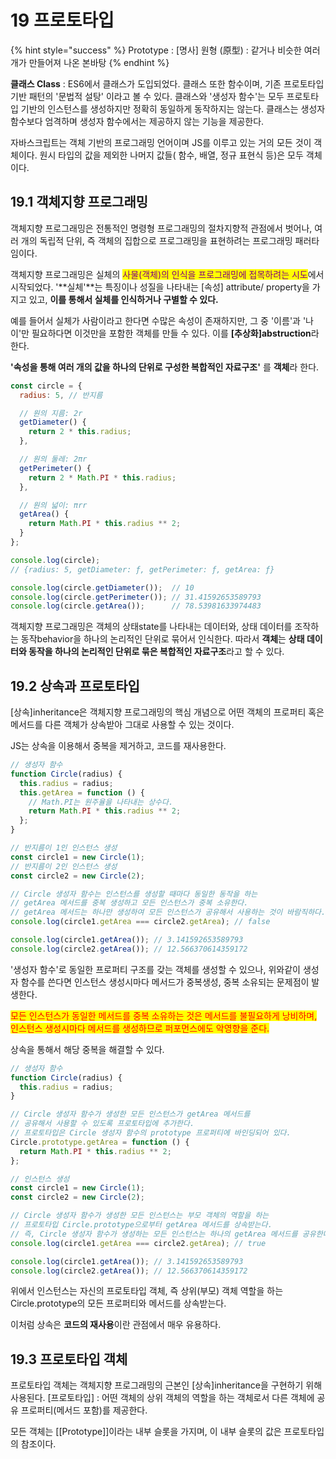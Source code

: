 # 19 프로토타입

{% hint style="success" %}
Prototype : \[명사] 원형 (原型) : 같거나 비슷한 여러 개가 만들어져 나온 본바탕
{% endhint %}



**클래스 Class** : ES6에서 클래스가 도입되었다. 클래스 또한 함수이며, 기존 프로토타입 기반 패턴의 '문법적 설탕' 이라고 볼 수 있다. 클래스와 '생성자 함수'는 모두 프로토타입 기반의 인스턴스를 생성하지만 정확히 동일하게 동작하지는 않는다. 클래스는 생성자 함수보다 엄격하며 생성자 함수에서는 제공하지 않는 기능을 제공한다.

자바스크립트는 객체 기반의 프로그래밍 언어이며 JS를 이루고 있는 거의 모든 것이 객체이다. 원시 타입의 값을 제외한 나머지 값들( 함수, 배열, 정규 표현식 등)은 모두 객체이다.

## 19.1 객체지향 프로그래밍

객체지향 프로그래밍은 전통적인 명령형 프로그래밍의 절차지향적 관점에서 벗어나, 여러 개의 독립적 단위, 즉 객체의 집합으로 프로그래밍을 표현하려는 프로그래밍 패러타임이다.&#x20;

객체지향 프로그래밍은 실체의 <mark style="color:purple;">사물(객체)의 인식을 프로그래밍에 접목하려는 시도</mark>에서 시작되었다. '**실체'**는 특징이나 성질을 나타내는 \[속성] attribute/ property을 가지고 있고, **이를 통해서 실체를 인식하거나 구별할 수 있다.**&#x20;

예를 들어서 실체가 사람이라고 한다면 수많은 속성이 존재하지만, 그 중 '이름'과 '나이'만 필요하다면 이것만을 포함한 객체를 만들 수 있다. 이를 **\[추상화]abstruction**라 한다.

**'속성을 통해 여러 개의 값을 하나의 단위로 구성한 복합적인 자료구조'** 를 **객체**라 한다.

```javascript
const circle = {
  radius: 5, // 반지름

  // 원의 지름: 2r
  getDiameter() {
    return 2 * this.radius;
  },

  // 원의 둘레: 2πr
  getPerimeter() {
    return 2 * Math.PI * this.radius;
  },

  // 원의 넓이: πrr
  getArea() {
    return Math.PI * this.radius ** 2;
  }
};

console.log(circle);
// {radius: 5, getDiameter: ƒ, getPerimeter: ƒ, getArea: ƒ}

console.log(circle.getDiameter());  // 10
console.log(circle.getPerimeter()); // 31.41592653589793
console.log(circle.getArea());      // 78.53981633974483
```

객체지향 프로그래밍은 객체의 상태state를 나타내는 데이터와, 상태 데이터를 조작하는 동작behavior을 하나의 논리적인 단위로 묶어서 인식한다. 따라서 **객체**는 **상태 데이터와 동작을 하나의 논리적인 단위로 묶은 복합적인 자료구조**라고 할 수 있다.&#x20;

## 19.2 상속과 프로토타입

\[상속]inheritance은 객체지향 프로그래밍의 핵심 개념으로 어떤 객체의 프로퍼티 혹은 메서드를 다른 객체가 상속받아 그대로 사용할 수 있는 것이다.

JS는 상속을 이용해서 중복을 제거하고, 코드를 재사용한다.

```javascript
// 생성자 함수
function Circle(radius) {
  this.radius = radius;
  this.getArea = function () {
    // Math.PI는 원주율을 나타내는 상수다.
    return Math.PI * this.radius ** 2;
  };
}

// 반지름이 1인 인스턴스 생성
const circle1 = new Circle(1);
// 반지름이 2인 인스턴스 생성
const circle2 = new Circle(2);

// Circle 생성자 함수는 인스턴스를 생성할 때마다 동일한 동작을 하는
// getArea 메서드를 중복 생성하고 모든 인스턴스가 중복 소유한다.
// getArea 메서드는 하나만 생성하여 모든 인스턴스가 공유해서 사용하는 것이 바람직하다.
console.log(circle1.getArea === circle2.getArea); // false

console.log(circle1.getArea()); // 3.141592653589793
console.log(circle2.getArea()); // 12.566370614359172
```

'생성자 함수'로 동일한 프로퍼티 구조를 갖는 객체를 생성할 수 있으나, 위와같이 생성자 함수를 쓴다면 인스턴스 생성시마다 메서드가 중복생성, 중복 소유되는 문제점이 발생한다.

<mark style="color:red;">모든 인스턴스가 동일한 메서드를 중복 소유하는 것은 메서드를 불필요하게 낭비하며, 인스턴스 생성시마다 메서드를 생성하므로 퍼포먼스에도 악영향을 준다.</mark>&#x20;

상속을 통해서 해당 중복을 해결할 수 있다.

```javascript
// 생성자 함수
function Circle(radius) {
  this.radius = radius;
}

// Circle 생성자 함수가 생성한 모든 인스턴스가 getArea 메서드를
// 공유해서 사용할 수 있도록 프로토타입에 추가한다.
// 프로토타입은 Circle 생성자 함수의 prototype 프로퍼티에 바인딩되어 있다.
Circle.prototype.getArea = function () {
  return Math.PI * this.radius ** 2;
};

// 인스턴스 생성
const circle1 = new Circle(1);
const circle2 = new Circle(2);

// Circle 생성자 함수가 생성한 모든 인스턴스는 부모 객체의 역할을 하는
// 프로토타입 Circle.prototype으로부터 getArea 메서드를 상속받는다.
// 즉, Circle 생성자 함수가 생성하는 모든 인스턴스는 하나의 getArea 메서드를 공유한다.
console.log(circle1.getArea === circle2.getArea); // true

console.log(circle1.getArea()); // 3.141592653589793
console.log(circle2.getArea()); // 12.566370614359172

```

위에서 인스턴스는 자신의 프로토타입 객체, 즉 상위(부모) 객체 역할을 하는 Circle.prototype의 모든 프로퍼티와 메서드를 상속받는다.&#x20;

이처럼 상속은 **코드의 재사용**이란 관점에서 매우 유용하다.

## 19.3 프로토타입 객체

프로토타입 객체는 객체지향 프로그래밍의 근본인 \[상속]inheritance을 구현하기 위해 사용된다. \[프로토타입] : 어떤 객체의 상위 객체의 역할을 하는 객체로서 다른 객체에 공유 프로퍼티(메서드 포함)를 제공한다.&#x20;

모든 객체는 \[\[Prototype]]이라는 내부 슬롯을 가지며, 이 내부 슬롯의 값은 프로토타입의 참조이다.&#x20;







